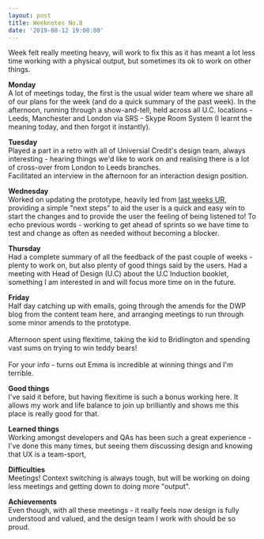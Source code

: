 ```yaml
---
layout: post
title: Weeknotes No.8
date: '2019-08-12 19:00:00'
---
```

Week felt really meeting heavy, will work to fix this as it has meant a lot less time working with a physical output, but sometimes its ok to work on other things.

<strong>Monday</strong><br>
A lot of meetings today, the first is the usual wider team where we share all of our plans for the week (and do a quick summary of the past week).
In the afternoon, running through a show-and-tell, held across all U.C. locations - Leeds, Manchester and London via SRS - Skype Room System (I learnt the meaning today, and then forgot it instantly).

<strong>Tuesday</strong><br>
Played a part in a retro with all of Universial Credit's design team, always interesting - hearing things we'd like to work on and realising there is a lot of cross-over from London to Leeds branches.
<br>
Facilitated an interview in the afternoon for an interaction design position.

<strong>Wednesday</strong><br>
Worked on updating the prototype, heavily led from <a href="">last weeks UR</a>, providing a simple "next steps" to aid the user is a quick and easy win to start the changes and to provide the user the feeling of being listened to!
To echo previous words - working to get ahead of sprints so we have time to test and change as often as needed without becoming a blocker.

<strong>Thursday</strong><br>
Had a complete summary of all the feedback of the past couple of weeks - plenty to work on, but also plenty of good things said by the users.
Had a meeting with Head of Design (U.C) about the U.C Induction booklet, something I am interested in and will focus more time on in the future.

<strong>Friday</strong><br>
Half day catching up with emails, going through the amends for the DWP blog from the content team here, and arranging meetings to run through some minor amends to the prototype.
<br><br>
Afternoon spent using flexitime, taking the kid to Bridlington and spending vast sums on trying to win teddy bears!
<br><br>
For your info - turns out Emma is incredible at winning things and I'm terrible.

<strong>Good things</strong><br>
I've said it before, but having flexitime is such a bonus working here. It allows my work and life balance to join up brilliantly and shows me this place is really good for that.

<strong>Learned things</strong><br>
Working amongst developers and QAs has been such a great experience - I've done this many times, but seeing them discussing design and knowing that UX is a team-sport,

<strong>Difficulties</strong><br>
Meetings! Context switching is always tough, but will be working on doing less meetings and getting down to doing more "output".

<strong>Achievements</strong><br>
Even though, with all these meetings - it really feels now design is fully understood and valued, and the design team I work with should be so proud.

